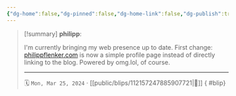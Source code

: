 ```yaml
---
{"dg-home":false,"dg-pinned":false,"dg-home-link":false,"dg-publish":true,"tags":["dgblip"],"disabled rules":["yaml-title","yaml-title-alias","file-name-heading"],"title":"philipp on mastodon @ 2024-03-25","created-date":"2024-03-25T16:23:07","id":112157247885907730,"updated-date":"2025-05-02T08:50:43","dg-path":"blips/112157247885907721.md","permalink":"/blips/112157247885907721/","dgPassFrontmatter":true}
---
```


> [!summary] **philipp**:
>
> I'm currently bringing my web presence up to date. First change: [philippflenker.com](https://philippflenker.com) is now a simple profile page instead of directly linking to the blog. Powered by omg.lol, of course.
> - - -
>
> 🗓️ `Mon, Mar 25, 2024` · [[public/blips/112157247885907721\|🔗]]
{ #blip}

